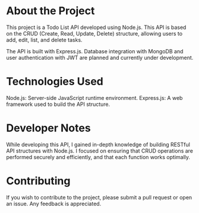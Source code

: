 # About the Project
This project is a Todo List API developed using Node.js. This API is based on the CRUD (Create, Read, Update, Delete) structure, allowing users to add, edit, list, and delete tasks.

The API is built with Express.js. Database integration with MongoDB and user authentication with JWT are planned and currently under development.

# Technologies Used
Node.js: Server-side JavaScript runtime environment.
Express.js: A web framework used to build the API structure.
# Developer Notes
While developing this API, I gained in-depth knowledge of building RESTful API structures with Node.js. I focused on ensuring that CRUD operations are performed securely and efficiently, and that each function works optimally.

# Contributing
If you wish to contribute to the project, please submit a pull request or open an issue. Any feedback is appreciated.
